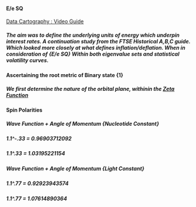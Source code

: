 #### E/e SQ

[Data Cartography : Video Guide](https://www.youtube.com/playlist?list=PLBx_-O2xTMh73vurWagwrFdKhBCktEPLK)

##### The aim  was to define the underlying units of energy which underpin interest rates. A continuation study from the FTSE Historical A,B,C guide. Which looked more closely at what defines inflation/deflation. When in consideration of {E/e SQ} Within both eigenvalue sets and statistical volatility curves.

#### Ascertaining the root metric of Binary state {1}

##### We first determine the nature of the orbital plane, withinin the [Zeta Function ](https://en.wikipedia.org/wiki/Riemann_zeta_function)

#### Spin Polarities

##### Wave Function + Angle of Momentum {Nucleotide Constant}

##### 1.1^-.33 = 0.96903712092

##### 1.1^.33 = 1.03195221154

##### Wave Function + Angle of Momentum {Light Constant}

##### 1.1^.77 = 0.92923943574

##### 1.1^.77 = 1.07614890364
